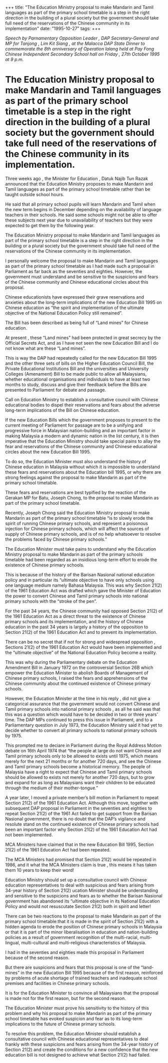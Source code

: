 +++ 
title: "The Education Ministry proposal to make Mandarin and Tamil languages as part of the primary school timetable is a step in the right direction in the building of a plural society but the government should take  full need of the reservations of the Chinese community in its implementation"
date: "1995-10-27"
tags:
+++

_Speech by Parnamentary Opposition Leader , DAP Secretary-General and MP for Tanjong , Lim Kit Siang , at the Malacca DAP State Dinner to commemorate the 8th anniversary of Operation lalang held at Pay Fong Chinese Independent Secondary School hall on Friday , 27th October 1995 at 9 p.m._

# The Education Ministry proposal to make Mandarin and Tamil languages as part of the primary school timetable is a step in the right direction in the building of a plural society but the government should take  full need of the reservations of the Chinese community in its implementation.

Three weeks ago , the Minister for Education , Datuk Najib Tun Razak announced that the Education Ministry proposes to make Mandarin and Tamil languages as part of the primary school timetable rather than be taught outside school hours.</u>

He said that all primary school pupils will learn Mandarin and Tamil when the new term begins in December depending on the availability of language teachers in their schools. He said some schools might not be able to offer these subjects next year due to unavailability of teachers but they were expected to get them by the following year.

The Education Ministry proposal to make Mandarin and Tamil languages as part of the primary school timetable is a step in the right direction in the building or a plural society but the government should take full need of the reservations of the Chinese community in its implementation.

I personally welcome the proposal to make Mandarin and Tamil languages as part of the primary school timetable as I had made such a proposal in Parliament as far back as the seventies and eighties.
However, the government must understand and be sensitive to the suspicions and fears of the Chinese community and Chinese educational circles about this proposal.

 Chinese educationists have expressed their grave reservations and anxieties about the long-term implications of the new Education Bill 1995 on Chinese education as “the spirit and implementation of the ultimate objective of the National Education Policy still remained”.

The Bill has been described as being full of “Land mines” for Chinese education.

At present , these “Land mines” had been protected in great secrecy by the Official Secrets Act, and as I have not seen the new Education Bill and I do not know what are these “Land mines”.

This is way the DAP had repeatedly called for the new Education Bill 1995 and the other three sets of bills on the Higher Education Council Bill, the Private Educational Institutions Bill and the universities and University Colleges (Amenament) Bill to be made public to allow all Malaysians, whether educational organisations and individuals to have at least two months to study, discuss and give their feedback before the Bills are presented to Parliament for debate and passage.

Call on Education Ministry to establish a consultative council with Chinese educational bodies to dispel their reservations and fears about the adverse long-term implications of the Bill on Chinese education.

If the new Education Bills which the government proposes to present to the current meeting of Parliament for passage are to be a unifying and progressive force in Malaysian nation-building and an important factor in making Malaysia a modern and dynamic nation in the list century, it is then imperative that the Education Ministry should take special pains to allay the fear and reservations of the Chinese community and Chinese educational circles about the new Education Bill 1995.

To do so, the Education Minister must also understand the history of Chinese education in Malaysia without which it is impossible to understand these fears and reservations about the Education bill 1995, or why there are strong feelings against the proposal to make Mandarin as part of the primary school timetable.

These fears and reservations are best typified by the reaction of the Gerakan MP for Batu, Joseph Chong, to the proposal to make Mandarin as part of the primary school timetable.

Recently, Joseph Chong said the Education Ministry proposal to make Mandarin as part of the primary school timetable “is to slowly erode the spirit of running Chinese primary schools, and represent a poisonous injection for Chinese primary schools, which will affect the sources of supply of Chinese primary schools, and is of no help whatsoever to resolve the problems faced by Chinese primary schools.”

The Education Minister must take pains to understand why the Education Ministry proposal to make Mandarin as part of the primary schools timetable had been regarded as an insidious long-term effort to erode the existence of Chinese primary schools.

This is because of the history of the Barisan Nasional national education policy and in particular its “ultimate objective to have only schools using one language medium namely Bahasa Malaysia.
This was why Section 21(2) of the 1961 Education Act was drafted which gave the Minister of Education the power to convert Chinese and Tamil primary schools into national primary schools with the “stroke of the pen”.

For the past 34 years, the Chinese community had opposed Section 21(2) of the 1961 Education Act as a direct threat to the existence of Chinese primary schools and its implementation, and the history of Chinese education in the past 34 years is largely a history of the opposition to Section 21(2) of the 1961 Education Act and to prevent its implementation.

There can be no secret that if not for strong and widespread opposition , Sections 21(2) of the 1961 Education Act would have been implemented and the “ultimate objective” of the National Education Policy become a reality.

This was why during the Parliamentary debate on the Education Amendment Bill in January 1972 on the controversial Section 26B which empower the Education Minister to abolish Boards of Management of Chinese primary schools, I raised the fears and apprehensions of the Chinese community about the continued existence of Chinese primary schools.

However, the Education Minister at the time in his reply , did not give a categorical assurance that the government would not convert Chinese and Tamil primary schools into national primary schools , as all he said was that this was a question which would have to be decided in two or three years’ time.
The DAP MPs continued to press this issue in Parliament, and to a Parliamentary question in July 1973, the Education Ministry said it had yet to decide whether to convert all primary schools to national primary schools by 1975.

This prompted me to deciare in Parliament during the Royal Address Motion debate on 16th April 1974 that “the people at large do not want Chinese and Tamil primary schools only to be allowed to exists until 1975, which means merely for the next 21 months or for another 720 days, and see the Chinese and Tamil primary schools become a historical memory. The people of Malaysia have a right to expect that Chinese and Tamil primary schools should be allowed to exists not merely for another 720 days, but to grow and expand for as long as Malaysians want their children to be educated through the medium of their mother-tongue.”

A year later, I moved a private member’s bill motion in Parliament to repeat Section 21(2) of the 1961 Education Act. Although this move, together with subsequent DAP proposal in Parliament in the seventies and eighties to repeat Section 21(2) of the 1961 Act failed to get support from the Barisan Nasional government, there is no doubt that the DAP’s vigilance and resolute stand on the continued existence of Chinese primary schools had been an important factor why Section 21(2) of the 1961 Education Act had not been implemented.

MCA Ministers have claimed that in the new Education Bill 1995, Section 21(2) of the 1961 Education Act had been repeated.

The MCA Ministers had promised that Section 21(2) would be repeated in 1986, and it what the MCA Ministers claim is true , this means it has taken them 10 years to keep their word!

Education Ministry should set up a consultative council with Chinese education representatives to deal with suspicious and fears arising from 34-year history of Section 21(2)
ucation Minister should be understanding and sensitive to the suspicions and fears as to whether the Barisan Nasional government has abandoned its “ultimate objective in its National Education Policy and would not resuscutate Section 21(2) both in spirit and letter!

There can be two reactions to the proposal to make Mandarin as part of the primary school timetable:that it is made in the spirit of Section 21(2) with a hidden agenda to erode the position of Chinese primary schools in Malaysia or that it is part of the minor liberalisation in education and nation-building policies as a result of government recognition of the multi-racial, multi-lingual, multi-cultural and multi-religious characteristics of Malaysia.

I had in the seventies and eighties made this proposal in Parliament because of the second reason.

But there are suspicions and fears that this proposal is one of the “land-mines” in the new Education Bill 1995 because of the first reason, reinforced by problems of acute shortage of trained teachers and inadequate school premises and facilities in Chinese primary schools.

It is for the Education Minister to convince all Malaysians that the proposal is made not for the first reason, but for the second reason.

The Education Minister must prove his sensitivity to the history of this problem and why his proposal to make Mandarin as part of the primary school timetable has evoked suspicion and fear as to its long-term implications to the future of Chinese primary schools.

To resolve this problem, the Education Minister should establish a consultative council with Chinese educational representatives to deal frankly with these suspicions and fears arising from the 34-year history of Section 21(2) and create the conditions for a new confidence that the new education bill is not designed to achieve what Section 21(2) had failed.
 
